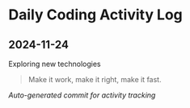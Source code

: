 # Daily Coding Activity Log

## 2024-11-24

Exploring new technologies

> Make it work, make it right, make it fast.

*Auto-generated commit for activity tracking*
